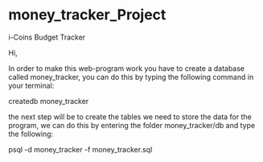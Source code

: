 # money_tracker_Project

i-Coins Budget Tracker

Hi, 

In order to make this web-program work you have to create a database called money_tracker, you can do this by typing the following command in your terminal:

createdb money_tracker

the next step will be to create the tables we need to store the data for the program, we can do this by entering the folder money_tracker/db and type the following:

psql -d money_tracker -f money_tracker.sql

